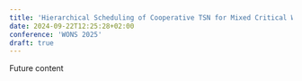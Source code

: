 ```yaml
---
title: 'Hierarchical Scheduling of Cooperative TSN for Mixed Critical Wireless Systems'
date: 2024-09-22T12:25:28+02:00
conference: 'WONS 2025'
draft: true
---
```

Future content
